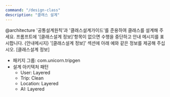 ```yaml
---
command: "/design-class"
description: "클래스 설계"
---
```


@architecture
'공통설계원칙'과 '클래스설계가이드'를 준용하여 클래스를 설계해 주세요.
프롬프트에 '[클래스설계 정보]'항목이 없으면 수행을 중단하고 안내 메시지를 표시합니다.
{안내메시지}
'[클래스설계 정보]' 섹션에 아래 예와 같은 정보를 제공해 주십시오.
[클래스설계 정보]
- 패키지 그룹: com.unicorn.tripgen
- 설계 아키텍처 패턴
  - User: Layered
  - Trip: Clean
  - Location: Layered
  - AI: Layered